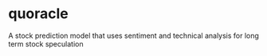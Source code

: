 # quoracle
A stock prediction model that uses sentiment and technical analysis for long term stock speculation
